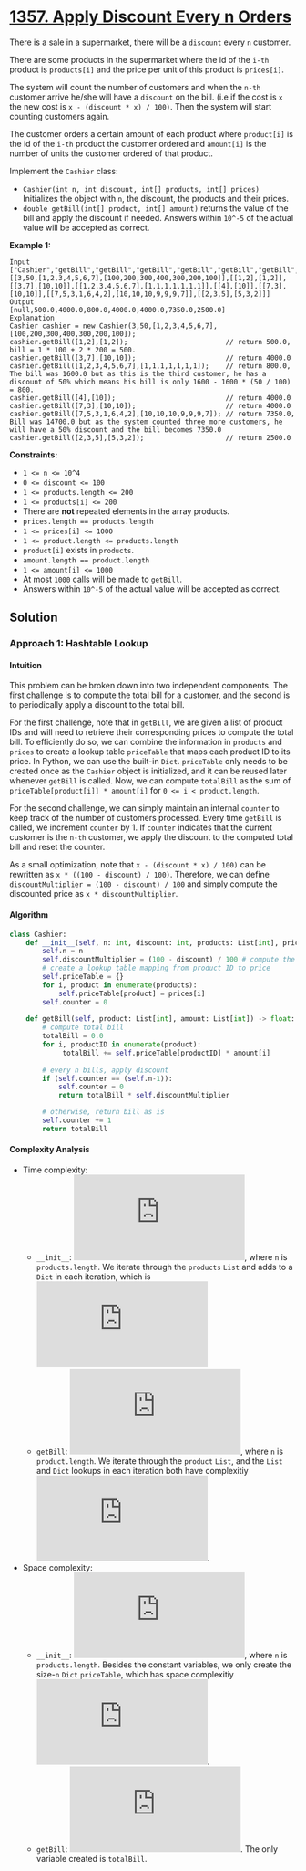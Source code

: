 # [1357. Apply Discount Every n Orders](https://leetcode.com/problems/apply-discount-every-n-orders/)

There is a sale in a supermarket, there will be a `discount` every `n` customer.

There are some products in the supermarket where the id of the `i-th` product is `products[i]` and the price per unit of this product is `prices[i]`.

The system will count the number of customers and when the `n-th` customer arrive he/she will have a `discount` on the bill. (i.e if the cost is `x` the new cost is `x - (discount * x) / 100)`. Then the system will start counting customers again.

The customer orders a certain amount of each product where `product[i]` is the id of the `i-th` product the customer ordered and `amount[i]` is the number of units the customer ordered of that product.

Implement the `Cashier` class:

- `Cashier(int n, int discount, int[] products, int[] prices)` Initializes the object with `n`, the discount, the products and their prices.
- `double getBill(int[] product, int[] amount)` returns the value of the bill and apply the discount if needed. Answers within `10^-5` of the actual value will be accepted as correct.

**Example 1:**
```
Input
["Cashier","getBill","getBill","getBill","getBill","getBill","getBill","getBill"]
[[3,50,[1,2,3,4,5,6,7],[100,200,300,400,300,200,100]],[[1,2],[1,2]],[[3,7],[10,10]],[[1,2,3,4,5,6,7],[1,1,1,1,1,1,1]],[[4],[10]],[[7,3],[10,10]],[[7,5,3,1,6,4,2],[10,10,10,9,9,9,7]],[[2,3,5],[5,3,2]]]
Output
[null,500.0,4000.0,800.0,4000.0,4000.0,7350.0,2500.0]
Explanation
Cashier cashier = new Cashier(3,50,[1,2,3,4,5,6,7],[100,200,300,400,300,200,100]);
cashier.getBill([1,2],[1,2]);                        // return 500.0, bill = 1 * 100 + 2 * 200 = 500.
cashier.getBill([3,7],[10,10]);                      // return 4000.0
cashier.getBill([1,2,3,4,5,6,7],[1,1,1,1,1,1,1]);    // return 800.0, The bill was 1600.0 but as this is the third customer, he has a discount of 50% which means his bill is only 1600 - 1600 * (50 / 100) = 800.
cashier.getBill([4],[10]);                           // return 4000.0
cashier.getBill([7,3],[10,10]);                      // return 4000.0
cashier.getBill([7,5,3,1,6,4,2],[10,10,10,9,9,9,7]); // return 7350.0, Bill was 14700.0 but as the system counted three more customers, he will have a 50% discount and the bill becomes 7350.0
cashier.getBill([2,3,5],[5,3,2]);                    // return 2500.0
```

**Constraints:**

- `1 <= n <= 10^4`
- `0 <= discount <= 100`
- `1 <= products.length <= 200`
- `1 <= products[i] <= 200`
- There are **not** repeated elements in the array products.
- `prices.length == products.length`
- `1 <= prices[i] <= 1000`
- `1 <= product.length <= products.length`
- `product[i]` exists in `products`.
- `amount.length == product.length`
- `1 <= amount[i] <= 1000`
- At most `1000` calls will be made to `getBill`.
- Answers within `10^-5` of the actual value will be accepted as correct.

## Solution
### Approach 1: Hashtable Lookup
#### Intuition
This problem can be broken down into two independent components. The first challenge is to compute the total bill for a customer, and the second is to periodically apply a discount to the total bill. 

For the first challenge, note that in `getBill`, we are given a list of product IDs and will need to retrieve their corresponding prices to compute the total bill. To efficiently do so, we can combine the information in `products` and `prices` to create a lookup table `priceTable` that maps each product ID to its price. In Python, we can use the built-in `Dict`. `priceTable` only needs to be created once as the `Cashier` object is initialized, and it can be reused later whenever `getBill` is called. Now, we can compute `totalBill` as the sum of `priceTable[product[i]] * amount[i]` for `0 <= i < product.length`. 

For the second challenge, we can simply maintain an internal `counter` to keep track of the number of customers processed. Every time `getBill` is called, we increment `counter` by 1. If `counter` indicates that the current customer is the `n-th` customer, we apply the discount to the computed total bill and reset the counter. 

As a small optimization, note that `x - (discount * x) / 100)` can be rewritten as `x * ((100 - discount) / 100)`. Therefore, we can define `discountMultiplier = (100 - discount) / 100` and simply compute the discounted price as `x * discountMultiplier`. 

#### Algorithm
```Python
class Cashier:
    def __init__(self, n: int, discount: int, products: List[int], prices: List[int]):
        self.n = n
        self.discountMultiplier = (100 - discount) / 100 # compute the discount multiplier
        # create a lookup table mapping from product ID to price
        self.priceTable = {}
        for i, product in enumerate(products):
            self.priceTable[product] = prices[i]
        self.counter = 0
        
    def getBill(self, product: List[int], amount: List[int]) -> float:
        # compute total bill
        totalBill = 0.0
        for i, productID in enumerate(product):
             totalBill += self.priceTable[productID] * amount[i]
        
        # every n bills, apply discount
        if (self.counter == (self.n-1)):
            self.counter = 0
            return totalBill * self.discountMultiplier

        # otherwise, return bill as is
        self.counter += 1
        return totalBill
```

#### Complexity Analysis
- Time complexity: 
  - `__init__`: ![equation](http://latex.codecogs.com/svg.latex?%24O%28n%29%24), where `n` is `products.length`. We iterate through the `products` `List` and adds to a `Dict` in each iteration, which is ![equation](https://latex.codecogs.com/svg.latex?%24O%281%29%24)
  - `getBill`: ![equation](http://latex.codecogs.com/svg.latex?%24O%28n%29%24), where `n` is `product.length`. We iterate through the `product` `List`, and the `List` and `Dict` lookups in each iteration both have complexitiy ![equation](https://latex.codecogs.com/svg.latex?%24O%281%29%24). 
- Space complexity: 
  - `__init__`: ![equation](http://latex.codecogs.com/svg.latex?%24O%28n%29%24), where `n` is `products.length`. Besides the constant variables, we only create the size-`n` `Dict` `priceTable`, which has space complexitiy ![equation](http://latex.codecogs.com/svg.latex?%24O%28n%29%24). 
  - `getBill`: ![equation](http://latex.codecogs.com/svg.latex?%24O%28n%29%24). The only variable created is `totalBill`. 
